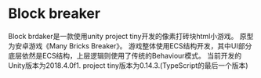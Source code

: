 # Block breaker
Block brdaker是一款使用unity project tiny开发的像素打砖块html小游戏。
原型为安卓游戏《Many Bricks Breaker》。
游戏整体使用ECS结构开发，其中UI部分底层依然是ECS结构，上层逻辑则使用了传统的Behaviour模式。
当前开发的Unity版本为2018.4.0f1. project tiny版本为0.14.3.(TypeScript的最后一个版本) 


